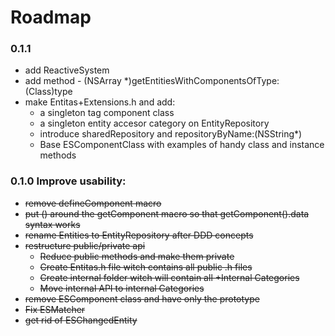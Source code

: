 Roadmap
====
 
### 0.1.1
- add ReactiveSystem
- add method - (NSArray *)getEntitiesWithComponentsOfType:(Class)type
- make Entitas+Extensions.h and add:
  - a singleton tag component class
  - a singleton entity accesor category on EntityRepository
  - introduce sharedRepository and repositoryByName:(NSString*)
  - Base ESComponentClass with examples of handy class and instance methods

### 0.1.0 Improve usability:
	
- ~~remove defineComponent macro~~
- ~~put () around the getComponent macro so that getComponent().data syntax works~~
- ~~rename Entities to EntityRepository after DDD concepts~~
- ~~restructure public/private api~~
  - ~~Reduce public methods and make them private~~
  - ~~Create Entitas.h file witch contains all public .h files~~
  - ~~Create internal folder witch will contain all +Internal Categories~~
  - ~~Move internal API to internal Categories~~
- ~~remove ESComponent class and have only the prototype~~
- ~~Fix ESMatcher~~
- ~~get rid of ESChangedEntity~~
